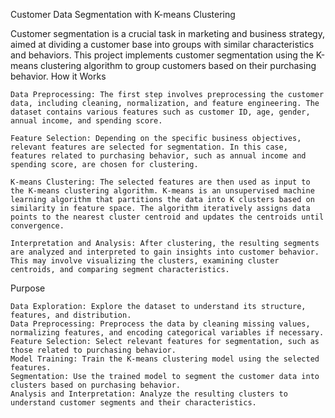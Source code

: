 Customer Data Segmentation with K-means Clustering

Customer segmentation is a crucial task in marketing and business strategy, aimed at dividing a customer base into groups with similar characteristics and behaviors. This project implements customer segmentation using the K-means clustering algorithm to group customers based on their purchasing behavior.
How it Works

    Data Preprocessing: The first step involves preprocessing the customer data, including cleaning, normalization, and feature engineering. The dataset contains various features such as customer ID, age, gender, annual income, and spending score.

    Feature Selection: Depending on the specific business objectives, relevant features are selected for segmentation. In this case, features related to purchasing behavior, such as annual income and spending score, are chosen for clustering.

    K-means Clustering: The selected features are then used as input to the K-means clustering algorithm. K-means is an unsupervised machine learning algorithm that partitions the data into K clusters based on similarity in feature space. The algorithm iteratively assigns data points to the nearest cluster centroid and updates the centroids until convergence.

    Interpretation and Analysis: After clustering, the resulting segments are analyzed and interpreted to gain insights into customer behavior. This may involve visualizing the clusters, examining cluster centroids, and comparing segment characteristics.

Purpose

    Data Exploration: Explore the dataset to understand its structure, features, and distribution.
    Data Preprocessing: Preprocess the data by cleaning missing values, normalizing features, and encoding categorical variables if necessary.
    Feature Selection: Select relevant features for segmentation, such as those related to purchasing behavior.
    Model Training: Train the K-means clustering model using the selected features.
    Segmentation: Use the trained model to segment the customer data into clusters based on purchasing behavior.
    Analysis and Interpretation: Analyze the resulting clusters to understand customer segments and their characteristics.
